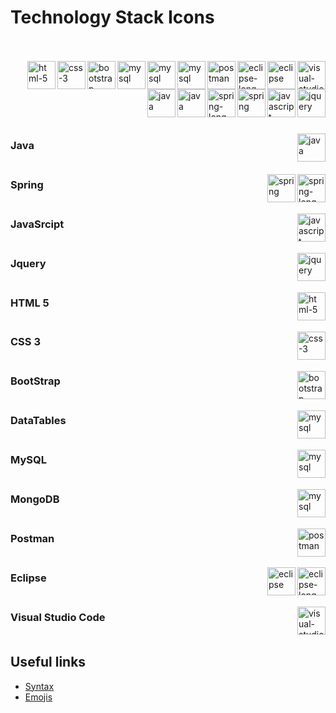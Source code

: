 # Technology Stack Icons

<br><br>
<img src="https://github.com/GerardPuigl/TechnologyStackIcons/blob/main/Logos/visual-studio-code.svg" alt="visual-studio-code" align="right" height="45px">
<img src="https://github.com/GerardPuigl/TechnologyStackIcons/blob/main/Logos/eclipse.svg" alt="eclipse" align="right" height="45px"></img>
<img src="https://github.com/GerardPuigl/TechnologyStackIcons/blob/main/Logos/eclipse-long.svg" alt="eclipse-long" align="right" height="45px">
<img src="https://github.com/GerardPuigl/TechnologyStackIcons/blob/main/Logos/postman.svg" alt="postman" align="right" height="45px">
<img src="https://github.com/GerardPuigl/TechnologyStackIcons/blob/main/Logos/mongodb.svg" alt="mysql" align="right" height="45px">
<img src="https://github.com/GerardPuigl/TechnologyStackIcons/blob/main/Logos/mysql.svg" alt="mysql" align="right" height="45px">
<img src="https://github.com/GerardPuigl/TechnologyStackIcons/blob/main/Logos/datatables.png" alt="mysql" align="right" height="45px">
<img src="https://github.com/GerardPuigl/TechnologyStackIcons/blob/main/Logos/bootstrap.svg" alt="bootstrap" align="right" height="45px">
<img src="https://github.com/GerardPuigl/TechnologyStackIcons/blob/main/Logos/css-3.svg" alt="css-3" align="right" height="45px">
<img src="https://github.com/GerardPuigl/TechnologyStackIcons/blob/main/Logos/html-5.svg" alt="html-5" align="right" height="45px">
<img src="https://github.com/GerardPuigl/TechnologyStackIcons/blob/main/Logos/jquery.svg" alt="jquery" align="right" height="45px">
<img src="https://github.com/GerardPuigl/TechnologyStackIcons/blob/main/Logos/javascript.svg" alt="javascript" align="right" height="45px">
<img src="https://github.com/GerardPuigl/TechnologyStackIcons/blob/main/Logos/spring.svg" alt="spring" align="right" height="45px">
<img src="https://github.com/GerardPuigl/TechnologyStackIcons/blob/main/Logos/spring-long.svg" alt="spring-long" align="right" height="45px">
<img src="https://github.com/GerardPuigl/TechnologyStackIcons/blob/main/Logos/java.svg" alt="java" align="right" height="45px">
<img src="https://github.com/GerardPuigl/TechnologyStackIcons/blob/main/Logos/thymeleaf.png" alt="java" align="right" height="45px">
<br><br><br><br><br><br>

<img src="https://github.com/GerardPuigl/TechnologyStackIcons/blob/main/Logos/java.svg" alt="java" align="right" height="45px"></img>

### Java<br><br>


<img src="https://github.com/GerardPuigl/TechnologyStackIcons/blob/main/Logos/spring-long.svg" alt="spring-long" align="right" height="45px"></img>
<img src="https://github.com/GerardPuigl/TechnologyStackIcons/blob/main/Logos/spring.svg" alt="spring" align="right" height="45px"></img>

### Spring<br><br>


<img src="https://github.com/GerardPuigl/TechnologyStackIcons/blob/main/Logos/javascript.svg" alt="javascript" align="right" height="45px"></img>

### JavaSrcipt<br><br>


<img src="https://github.com/GerardPuigl/TechnologyStackIcons/blob/main/Logos/jquery.svg" alt="jquery" align="right" height="45px"></img>

### Jquery<br><br>

<img src="https://github.com/GerardPuigl/TechnologyStackIcons/blob/main/Logos/html-5.svg" alt="html-5" align="right" height="45px"></img>

### HTML 5<br><br>


<img src="https://github.com/GerardPuigl/TechnologyStackIcons/blob/main/Logos/css-3.svg" alt="css-3" align="right" height="45px"></img>

### CSS 3<br><br>


<img src="https://github.com/GerardPuigl/TechnologyStackIcons/blob/main/Logos/bootstrap.svg" alt="bootstrap" align="right" height="45px">

### BootStrap<br><br>


<img src="https://github.com/GerardPuigl/TechnologyStackIcons/blob/main/Logos/datatables.png" alt="mysql" align="right" height="45px"></img>

### DataTables<br><br>


<img src="https://github.com/GerardPuigl/TechnologyStackIcons/blob/main/Logos/mysql.svg" alt="mysql" align="right" height="45px"></img>

### MySQL<br><br>


<img src="https://github.com/GerardPuigl/TechnologyStackIcons/blob/main/Logos/mongodb.svg" alt="mysql" align="right" height="45px"></img>

### MongoDB<br><br>


<img src="https://github.com/GerardPuigl/TechnologyStackIcons/blob/main/Logos/postman.svg" alt="postman" align="right" height="45px"></img>

### Postman<br><br>


<img src="https://github.com/GerardPuigl/TechnologyStackIcons/blob/main/Logos/eclipse-long.svg" alt="eclipse-long" align="right" height="45px"></img>
<img src="https://github.com/GerardPuigl/TechnologyStackIcons/blob/main/Logos/eclipse.svg" alt="eclipse" align="right" height="45px"></img>

### Eclipse<br><br>


<img src="https://github.com/GerardPuigl/TechnologyStackIcons/blob/main/Logos/visual-studio-code.svg" alt="visual-studio-code" align="right" height="45px"></img>

### Visual Studio Code<br><br>


## Useful links

* <a href="https://github.com/tchapi/markdown-cheatsheet"> Syntax</a>
* <a href="https://gist.github.com/rxaviers/7360908"> Emojis</a>
